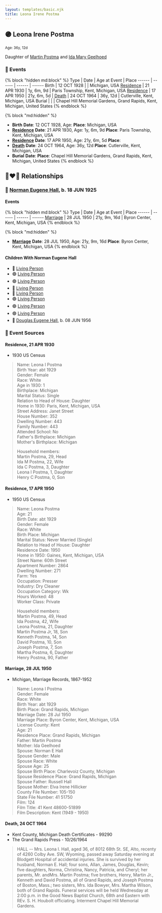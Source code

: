 ```yaml
---
layout: templates/basic.njk
title: Leona Irene Postma
---
```

## 🟣 Leona Irene Postma
<small>Age: 36y, 12d</small>

Daughter of [Martin Postma](/people/7/7474832) and [Ida Mary Geelhoed](/people/1/11612484)

### 📆 Events

{% block "hidden md:block" %}
Type | Date | Age at Event | Place
------ | ------ | ------ | ------
Birth | 12 OCT 1928 |  | Michigan, USA
[Residence](#event-event-0) | 21 APR 1930 | 1y, 6m, 9d | Paris Township, Kent, Michigan, USA
[Residence](#event-event-1) | 17 APR 1950 | 21y, 6m, 5d |
[Death](#event-event-5) | 24 OCT 1964 | 36y, 12d | Cutlerville, Kent, Michigan, USA
Burial |  |  | Chapel Hill Memorial Gardens, Grand Rapids, Kent, Michigan, United States
{% endblock %}

{% block "md:hidden" %}
- **Birth**
**Date**: 12 OCT 1928, Age:
**Place**: Michigan, USA
- **[Residence](#event-event-0)**
**Date**: 21 APR 1930, Age: 1y, 6m, 9d
**Place**: Paris Township, Kent, Michigan, USA
- **[Residence](#event-event-1)**
**Date**: 17 APR 1950, Age: 21y, 6m, 5d
**Place**:
- **[Death](#event-event-5)**
**Date**: 24 OCT 1964, Age: 36y, 12d
**Place**: Cutlerville, Kent, Michigan, USA
- **Burial**
**Date**:
**Place**: Chapel Hill Memorial Gardens, Grand Rapids, Kent, Michigan, United States
{% endblock %}

## 👩‍❤️‍👨 Relationships

### 🔵 [Norman Eugene Hall](/people/1/13152600), b. 18 JUN 1925

#### Events

{% block "hidden md:block" %}
Type | Date | Age at Event | Place
------ | ------ | ------ | ------
[Marriage](#event-family-0-event-0) | 28 JUL 1950 | 21y, 9m, 16d | Byron Center, Kent, Michigan, USA
{% endblock %}

{% block "md:hidden" %}
- **[Marriage](#event-family-0-event-0)**
**Date**: 28 JUL 1950, Age: 21y, 9m, 16d
**Place**: Byron Center, Kent, Michigan, USA
{% endblock %}

#### Children With Norman Eugene Hall
* 🔵 [Living Person](/people/4/43722245)
* 🟣 [Living Person](/people/2/22163356)
* 🟣 [Living Person](/people/7/79976512)
* 🔵 [Living Person](/people/6/64346114)
* 🔵 [Living Person](/people/1/11849400)
* 🟣 [Living Person](/people/4/48284515)
* 🟣 [Living Person](/people/5/59893848)
* 🟣 [Living Person](/people/2/22592836)
* 🔵 [Douglas Eugene Hall](/people/7/70699507), b. 08 JUN 1956
### 📰 Event Sources

#### <a id="event-event-0"></a> Residence, 21 APR 1930
* 1930 US Census
>   
  > Name: Leona I Postma  
  > Birth Year: abt 1929  
  > Gender: Female  
  > Race: White  
  > Age in 1930: 1  
  > Birthplace: Michigan  
  > Marital Status: Single  
  > Relation to Head of House: Daughter  
  > Home in 1930: Paris, Kent, Michigan, USA  
  > Street Address: Janet Street  
  > House Number: 352  
  > Dwelling Number: 443  
  > Family Number: 443  
  > Attended School: No  
  > Father's Birthplace: Michigan  
  > Mother's Birthplace: Michigan  
  >   
  > Household members:  
  > Martin Postma, 29, Head  
  > Ida M Postma, 22, Wife  
  > Ida C Postma, 3, Daughter  
  > Leona I Postma, 1, Daughter  
  > Henry C Postma, 0, Son  
  >

#### <a id="event-event-1"></a> Residence, 17 APR 1950
* 1950 US Census
>   
  > Name: Leona Postma  
  > Age: 21  
  > Birth Date: abt 1929  
  > Gender: Female  
  > Race: White  
  > Birth Place: Michigan  
  > Marital Status: Never Married (Single)  
  > Relation to Head of House: Daughter  
  > Residence Date: 1950  
  > Home in 1950: Gaines, Kent, Michigan, USA  
  > Street Name: 60th Street  
  > Apartment Number: 2864  
  > Dwelling Number: 271  
  > Farm: Yes  
  > Occupation: Presser  
  > Industry: Dry Cleaner  
  > Occupation Category: Wk  
  > Hours Worked: 48  
  > Worker Class: Private  
  >   
  > Household members:  
  > Martin Postma, 49, Head  
  > Ida Postma, 42, Wife  
  > Leona Postma, 21, Daughter  
  > Martin Postma Jr, 18, Son  
  > Kenneth Postma, 14, Son  
  > David Postma, 10, Son  
  > Joseph Postma, 7, Son  
  > Martha Postma, 6, Daughter  
  > Henry Postma, 90, Father  
  >   
  >

#### <a id="event-family-0-event-0"></a> Marriage, 28 JUL 1950
* Michigan, Marriage Records, 1867-1952
>   
  > Name: Leona I Postma  
  > Gender: Female  
  > Race: White  
  > Birth Year: abt 1929  
  > Birth Place: Grand Rapids, Michigan  
  > Marriage Date: 28 Jul 1950  
  > Marriage Place: Byron Center, Kent, Michigan, USA  
  > License County: Kent  
  > Age: 21  
  > Residence Place: Grand Rapids, Michigan  
  > Father: Martin Postma  
  > Mother: Ida Geelhoed  
  > Spouse: Norman E Hall  
  > Spouse Gender: Male  
  > Spouse Race: White  
  > Spouse Age: 25  
  > Spouse Birth Place: Charlevoiz County, Michigan  
  > Spouse Residence Place: Grand Rapids, Michigan  
  > Spouse Father: Russell Hall  
  > Spouse Mother: Elva Irene Hillicker  
  > County File Number: 105-150  
  > State File Number: 41 51750  
  > Film: 124  
  > Film Title: 41 Kent 48600-51899  
  > Film Description: Kent (1949 - 1950)

#### <a id="event-event-5"></a> Death, 24 OCT 1964
* Kent County, Michigan Death Certificates  - 99290
* The Grand Rapids Press  - 10/26/1964
>   
  > HALL -- Mrs. Leona I. Hall, aged 36, of 8012 68th St. SE, Alto, recenty of 4260 Colby Ave. SW, Wyoming, passed away Saturday evening at Blodgett Hospital of accidental injuries. She is survived by her husband, Norman E. Hall; four sons, Allan, James, Douglas, Kevin; five daughters, Norma, Christina, Nancy, Patricia, and Cheryl; her parents, Mr. andMrs. Martin Postma; five brothers, Henry, Martin Jr., Kenneth and David Postma, all of Grand Rapids, and Joseph Postma of Boston, Mass.; two sisters, Mrs. Ida Bowyer, Mrs. Martha Wilson, both of Grand Rapids. Funeral services will be held Wednesday at 2:00 p.m. in the Good News Baptist Church, 68th and Eastern with REv. S. H. Houbolt officiating. Interment Chapel Hill Memorial Gardens.
